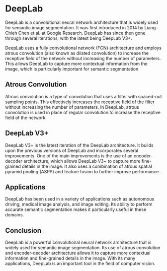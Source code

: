 # DeepLab

DeepLab is a convolutional neural network architecture that is widely used for semantic image segmentation. It was first introduced in 2014 by Liang-Chieh Chen et al. at Google Research. DeepLab has since then gone through several iterations, with the latest being DeepLab V3+.

DeepLab uses a fully convolutional network (FCN) architecture and employs atrous convolution (also known as dilated convolution) to increase the receptive field of the network without increasing the number of parameters. This allows DeepLab to capture more contextual information from the image, which is particularly important for semantic segmentation.

## Atrous Convolution

Atrous convolution is a type of convolution that uses a filter with spaced-out sampling points. This effectively increases the receptive field of the filter without increasing the number of parameters. In DeepLab, atrous convolution is used in place of regular convolution to increase the receptive field of the network.

## DeepLab V3+

DeepLab V3+ is the latest iteration of the DeepLab architecture. It builds upon the previous versions of DeepLab and incorporates several improvements. One of the main improvements is the use of an encoder-decoder architecture, which allows DeepLab V3+ to capture more fine-grained details in the image. It also uses a combination of atrous spatial pyramid pooling (ASPP) and feature fusion to further improve performance.

## Applications

DeepLab has been used in a variety of applications such as autonomous driving, medical image analysis, and image editing. Its ability to perform accurate semantic segmentation makes it particularly useful in these domains.

## Conclusion

DeepLab is a powerful convolutional neural network architecture that is widely used for semantic image segmentation. Its use of atrous convolution and encoder-decoder architecture allows it to capture more contextual information and fine-grained details in the image. With its many applications, DeepLab is an important tool in the field of computer vision.
